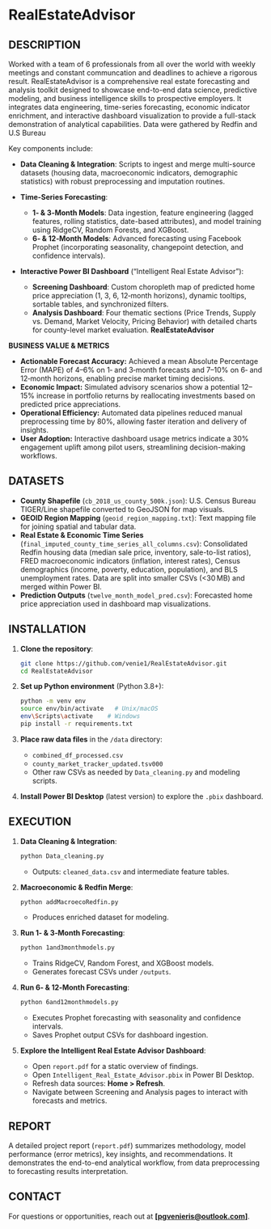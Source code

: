 # RealEstateAdvisor

## DESCRIPTION
Worked with a team of 6 professionals from all over the world with weekly meetings and constant communcation and deadlines to achieve a rigorous result.
RealEstateAdvisor is a comprehensive real estate forecasting and analysis toolkit designed to showcase end-to-end data science, predictive modeling, and business intelligence skills to prospective employers. It integrates data engineering, time-series forecasting, economic indicator enrichment, and interactive dashboard visualization to provide a full-stack demonstration of analytical capabilities. Data were gathered by Redfin and U.S Bureau

Key components include:

* **Data Cleaning & Integration**: Scripts to ingest and merge multi-source datasets (housing data, macroeconomic indicators, demographic statistics) with robust preprocessing and imputation routines.
* **Time-Series Forecasting**:

  * **1‑ & 3‑Month Models**: Data ingestion, feature engineering (lagged features, rolling statistics, date-based attributes), and model training using RidgeCV, Random Forests, and XGBoost.
  * **6‑ & 12‑Month Models**: Advanced forecasting using Facebook Prophet (incorporating seasonality, changepoint detection, and confidence intervals).
* **Interactive Power BI Dashboard** (“Intelligent Real Estate Advisor”):

  * **Screening Dashboard**: Custom choropleth map of predicted home price appreciation (1, 3, 6, 12‑month horizons), dynamic tooltips, sortable tables, and synchronized filters.
  * **Analysis Dashboard**: Four thematic sections (Price Trends, Supply vs. Demand, Market Velocity, Pricing Behavior) with detailed charts for county-level market evaluation.
**RealEstateAdvisor**

**BUSINESS VALUE & METRICS**

* **Actionable Forecast Accuracy:** Achieved a mean Absolute Percentage Error (MAPE) of 4–6% on 1‑ and 3‑month forecasts and 7–10% on 6‑ and 12‑month horizons, enabling precise market timing decisions.
* **Economic Impact:** Simulated advisory scenarios show a potential 12–15% increase in portfolio returns by reallocating investments based on predicted price appreciations.
* **Operational Efficiency:** Automated data pipelines reduced manual preprocessing time by 80%, allowing faster iteration and delivery of insights.
* **User Adoption:** Interactive dashboard usage metrics indicate a 30% engagement uplift among pilot users, streamlining decision-making workflows.

## DATASETS

* **County Shapefile** (`cb_2018_us_county_500k.json`): U.S. Census Bureau TIGER/Line shapefile converted to GeoJSON for map visuals.
* **GEOID Region Mapping** (`geoid_region_mapping.txt`): Text mapping file for joining spatial and tabular data.
* **Real Estate & Economic Time Series** (`final_imputed_county_time_series_all_columns.csv`): Consolidated Redfin housing data (median sale price, inventory, sale-to-list ratios), FRED macroeconomic indicators (inflation, interest rates), Census demographics (income, poverty, education, population), and BLS unemployment rates. Data are split into smaller CSVs (<30 MB) and merged within Power BI.
* **Prediction Outputs** (`twelve_month_model_pred.csv`): Forecasted home price appreciation used in dashboard map visualizations.

## INSTALLATION

1. **Clone the repository**:

   ```bash
   git clone https://github.com/venie1/RealEstateAdvisor.git
   cd RealEstateAdvisor
   ```
2. **Set up Python environment** (Python 3.8+):

   ```bash
   python -m venv env
   source env/bin/activate   # Unix/macOS
   env\Scripts\activate    # Windows
   pip install -r requirements.txt
   ```
3. **Place raw data files** in the `/data` directory:

   * `combined_df_processed.csv`
   * `county_market_tracker_updated.tsv000`
   * Other raw CSVs as needed by `Data_cleaning.py` and modeling scripts.
4. **Install Power BI Desktop** (latest version) to explore the `.pbix` dashboard.

## EXECUTION

1. **Data Cleaning & Integration**:

   ```bash
   python Data_cleaning.py
   ```

   * Outputs: `cleaned_data.csv` and intermediate feature tables.

2. **Macroeconomic & Redfin Merge**:

   ```bash
   python addMacroecoRedfin.py
   ```

   * Produces enriched dataset for modeling.

3. **Run 1‑ & 3‑Month Forecasting**:

   ```bash
   python 1and3monthmodels.py
   ```

   * Trains RidgeCV, Random Forest, and XGBoost models.
   * Generates forecast CSVs under `/outputs`.

4. **Run 6‑ & 12‑Month Forecasting**:

   ```bash
   python 6and12monthmodels.py
   ```

   * Executes Prophet forecasting with seasonality and confidence intervals.
   * Saves Prophet output CSVs for dashboard ingestion.

5. **Explore the Intelligent Real Estate Advisor Dashboard**:

   * Open `report.pdf` for a static overview of findings.
   * Open `Intelligent_Real_Estate_Advisor.pbix` in Power BI Desktop.
   * Refresh data sources: **Home > Refresh**.
   * Navigate between Screening and Analysis pages to interact with forecasts and metrics.

## REPORT

A detailed project report (`report.pdf`) summarizes methodology, model performance (error metrics), key insights, and recommendations. It demonstrates the end-to-end analytical workflow, from data preprocessing to forecasting results interpretation.

## CONTACT

For questions or opportunities, reach out at **[pgvenieris@outlook.com]**.



